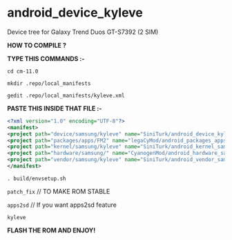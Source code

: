 android_device_kyleve
======================

Device tree for Galaxy Trend Duos GT-S7392 (2 SIM)

<b>HOW TO COMPILE ?</b>

<b>TYPE THIS COMMANDS :- </b>

`cd cm-11.0`

`mkdir .repo/local_manifests`

`gedit .repo/local_manifests/kyleve.xml `

<b>PASTE THIS INSIDE THAT FILE :- </b>


```xml
<?xml version="1.0" encoding="UTF-8"?>
<manifest>
<project path="device/samsung/kyleve" name="SiniTurk/android_device_kyleve" revision="cm-11.0" />
<project path="packages/apps/FM2" name="legaCyMod/android_packages_apps_FM2" revision="cm-11.0" />
<project path="kernel/samsung/kyleve" name="SiniTurk/android_kernel_samsung_kylevexx" revision="cm-11.0_3.4.5" />
<project path="hardware/samsung/" name="CyanogenMod/android_hardware_samsung" revision="cm-11.0" />
<project path="vendor/samsung/kyleve" name="SiniTurk/android_vendor_samsung_kyleve" revision="test" />
</manifest>
```

`. build/envsetup.sh `

`patch_fix`  // TO MAKE ROM STABLE

`apps2sd` // If you want apps2sd feature

`kyleve `

<b>FLASH THE ROM AND ENJOY!</b>
